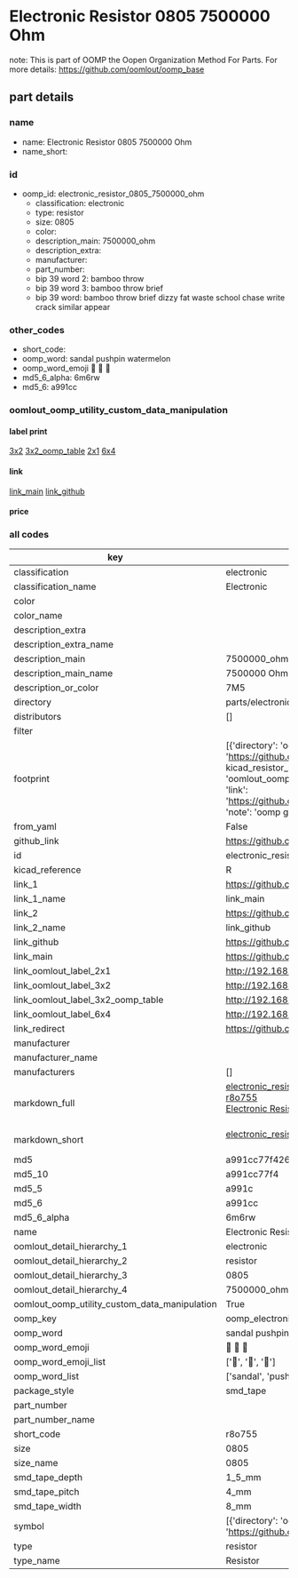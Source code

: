 # Electronic Resistor 0805 7500000 Ohm  

note: This is part of OOMP the Oopen Organization Method For Parts. For more details: https://github.com/oomlout/oomp_base

##  part details
  







### name
* name: Electronic Resistor 0805 7500000 Ohm
* name_short: 
### id
* oomp_id: electronic_resistor_0805_7500000_ohm
  * classification: electronic
  * type: resistor
  * size: 0805
  * color: 
  * description_main: 7500000_ohm
  * description_extra: 
  * manufacturer: 
  * part_number: 
  * bip 39 word 2: bamboo throw
  * bip 39 word 3: bamboo throw brief
  * bip 39 word: bamboo throw brief dizzy fat waste school chase write crack similar appear

### other_codes
* short_code: 
* oomp_word: sandal pushpin watermelon
* oomp_word_emoji :sandal: :pushpin: :watermelon:
* md5_6_alpha: 6m6rw
* md5_6: a991cc






### oomlout_oomp_utility_custom_data_manipulation
#### label print
[3x2](http://192.168.1.245:1112/?label=oomp%206m6rw)
[3x2_oomp_table](http://192.168.1.108:1112/?label=oomp%206m6rw)
[2x1](http://192.168.1.242:1112/?label=oomp%206m6rw)
[6x4](http://192.168.1.55:1112/?label=oomp%206m6rw)    

#### link

[link_main](https://github.com/oomlout/oomlout_oomp_version_1_messy/tree/main/parts/electronic_resistor_0805_7500000_ohm) [link_github](https://github.com/oomlout/oomlout_oomp_version_1_messy/tree/main/parts/electronic_resistor_0805_7500000_ohm)                             

#### price







### all codes 
| key | value |  
| --- | --- |  
| classification | electronic |  
| classification_name | Electronic |  
| color |  |  
| color_name |  |  
| description_extra |  |  
| description_extra_name |  |  
| description_main | 7500000_ohm |  
| description_main_name | 7500000 Ohm |  
| description_or_color | 7M5 |  
| directory | parts/electronic_resistor_0805_7500000_ohm |  
| distributors | [] |  
| filter |  |  
| footprint | [{'directory': 'oomlout_oomp_footprint_bot/footprints/kicad_resistor_smd_r_0805_2012metric//working/working.kicad_mod', 'index': 0, 'link': 'https://github.com/oomlout/oomlout_oomp_footprint_bot/tree/main/foootprntss/kicad_resistor_smd_r_0805_2012metric', 'note': 'source footprint kicad_resistor_smd_r_0805_2012metric', 'oomp_key': 'oomp_kicad_resistor_smd_r_0805_2012metric'}, {'directory': 'oomlout_oomp_footprint_bot/footprints/oomlout_oomlout_oomp_part_footprints_r8o755_electronic_resistor_0805_7500000_ohm//working/working.kicad_mod', 'index': 1, 'link': 'https://github.com/oomlout/oomlout_oomp_footprint_bot/tree/main/foootprntss/oomlout_oomlout_oomp_part_footprints_r8o755_electronic_resistor_0805_7500000_ohm', 'note': 'oomp generated footprint', 'oomp_key': 'oomp_oomlout_oomlout_oomp_part_footprints_r8o755_electronic_resistor_0805_7500000_ohm'}] |  
| from_yaml | False |  
| github_link | https://github.com/oomlout/oomlout_oomp_part_src/tree/main/parts/electronic_resistor_0805_7500000_ohm |  
| id | electronic_resistor_0805_7500000_ohm |  
| kicad_reference | R |  
| link_1 | https://github.com/oomlout/oomlout_oomp_version_1_messy/tree/main/parts/electronic_resistor_0805_7500000_ohm |  
| link_1_name | link_main |  
| link_2 | https://github.com/oomlout/oomlout_oomp_version_1_messy/tree/main/parts/electronic_resistor_0805_7500000_ohm |  
| link_2_name | link_github |  
| link_github | https://github.com/oomlout/oomlout_oomp_version_1_messy/tree/main/parts/electronic_resistor_0805_7500000_ohm |  
| link_main | https://github.com/oomlout/oomlout_oomp_version_1_messy/tree/main/parts/electronic_resistor_0805_7500000_ohm |  
| link_oomlout_label_2x1 | http://192.168.1.242:1112/?label=oomp%206m6rw |  
| link_oomlout_label_3x2 | http://192.168.1.245:1112/?label=oomp%206m6rw |  
| link_oomlout_label_3x2_oomp_table | http://192.168.1.108:1112/?label=oomp%206m6rw |  
| link_oomlout_label_6x4 | http://192.168.1.55:1112/?label=oomp%206m6rw |  
| link_redirect | https://github.com/oomlout/oomlout_oomp_version_1_messy/tree/main/parts/electronic_resistor_0805_7500000_ohm |  
| manufacturer |  |  
| manufacturer_name |  |  
| manufacturers | [] |  
| markdown_full | [electronic_resistor_0805_7500000_ohm](none)<br>[r8o755](none)<br>[Electronic Resistor 0805 7500000 Ohm](none)<br><br> |  
| markdown_short | [electronic_resistor_0805_7500000_ohm](none)<br><br> |  
| md5 | a991cc77f426b81bdea9b40237f85090 |  
| md5_10 | a991cc77f4 |  
| md5_5 | a991c |  
| md5_6 | a991cc |  
| md5_6_alpha | 6m6rw |  
| name | Electronic Resistor 0805 7500000 Ohm |  
| oomlout_detail_hierarchy_1 | electronic |  
| oomlout_detail_hierarchy_2 | resistor |  
| oomlout_detail_hierarchy_3 | 0805 |  
| oomlout_detail_hierarchy_4 | 7500000_ohm |  
| oomlout_oomp_utility_custom_data_manipulation | True |  
| oomp_key | oomp_electronic_resistor_0805_7500000_ohm |  
| oomp_word | sandal pushpin watermelon |  
| oomp_word_emoji | :sandal: :pushpin: :watermelon: |  
| oomp_word_emoji_list | [':sandal:', ':pushpin:', ':watermelon:'] |  
| oomp_word_list | ['sandal', 'pushpin', 'watermelon'] |  
| package_style | smd_tape |  
| part_number |  |  
| part_number_name |  |  
| short_code | r8o755 |  
| size | 0805 |  
| size_name | 0805 |  
| smd_tape_depth | 1_5_mm |  
| smd_tape_pitch | 4_mm |  
| smd_tape_width | 8_mm |  
| symbol | [{'directory': 'oomlout_oomp_symbol_bot/symbols/kicad_device_r//working/working.kicad_sym', 'index': 0, 'link': 'https://github.com/oomlout/oomlout_oomp_symbol_bot/tree/main/symbols/kicad_device_r', 'oomp_key': 'oomp_kicad_device_r'}] |  
| type | resistor |  
| type_name | Resistor |  
